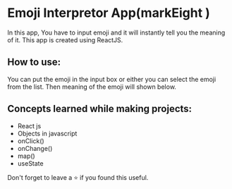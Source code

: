# Emoji Interpretor App(markEight )

In this app, You have to input emoji and it will instantly tell you the meaning of it. This app is created using ReactJS.

## How to use:

You can put the emoji in the input box or either you can select
the emoji from the list. Then meaning of the emoji will shown below.

## Concepts learned while making projects:

<ul>
  <li>React js</li>
  <li>Objects in javascript</li>
  <li>onClick()</li>
  <li>onChange()</li>
  <li>map()</li>
  <li>useState</li>
</ul>

Don't forget to leave a ⭐ if you found this useful.
